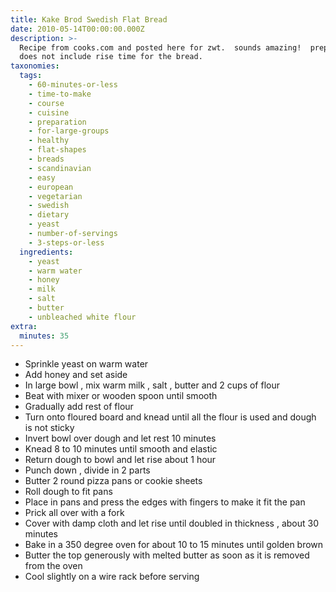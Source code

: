 ```yaml
---
title: Kake Brod Swedish Flat Bread
date: 2010-05-14T00:00:00.000Z
description: >-
  Recipe from cooks.com and posted here for zwt.  sounds amazing!  prep time
  does not include rise time for the bread.
taxonomies:
  tags:
    - 60-minutes-or-less
    - time-to-make
    - course
    - cuisine
    - preparation
    - for-large-groups
    - healthy
    - flat-shapes
    - breads
    - scandinavian
    - easy
    - european
    - vegetarian
    - swedish
    - dietary
    - yeast
    - number-of-servings
    - 3-steps-or-less
  ingredients:
    - yeast
    - warm water
    - honey
    - milk
    - salt
    - butter
    - unbleached white flour
extra:
  minutes: 35
---
```

 - Sprinkle yeast on warm water
 - Add honey and set aside
 - In large bowl , mix warm milk , salt , butter and 2 cups of flour
 - Beat with mixer or wooden spoon until smooth
 - Gradually add rest of flour
 - Turn onto floured board and knead until all the flour is used and dough is not sticky
 - Invert bowl over dough and let rest 10 minutes
 - Knead 8 to 10 minutes until smooth and elastic
 - Return dough to bowl and let rise about 1 hour
 - Punch down , divide in 2 parts
 - Butter 2 round pizza pans or cookie sheets
 - Roll dough to fit pans
 - Place in pans and press the edges with fingers to make it fit the pan
 - Prick all over with a fork
 - Cover with damp cloth and let rise until doubled in thickness , about 30 minutes
 - Bake in a 350 degree oven for about 10 to 15 minutes until golden brown
 - Butter the top generously with melted butter as soon as it is removed from the oven
 - Cool slightly on a wire rack before serving
